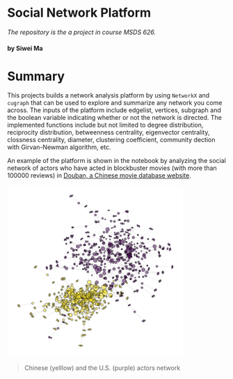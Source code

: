 # Social Network Platform
*The repository is the a project in course MSDS 626.*
#### by Siwei Ma

# Summary
This projects builds a network analysis platform by using ```NetworkX``` and ```cugraph``` that can be used to explore and summarize any network you come across. The inputs of the platform include edgelist, vertices, subgraph and the boolean variable indicating whether or not the network is directed. The implemented functions include but not limited to degree distribution, reciprocity distribution, betweenness centrality, eigenvector centrality, clossness centrality, diameter, clustering coefficient, community dection with Girvan-Newman algorithm, etc.

An example of the platform is shown in the notebook by analyzing the social network of actors who have acted in blockbuster movies (with more than 100000 reviews) in [Douban, a Chinese movie database website](https://www.douban.com/).

![](images/actors-US-China.png)
>Chinese (yelllow) and the U.S. (purple) actors network
